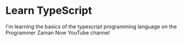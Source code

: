 # Learn TypeScript

I'm learning the basics of the typescript programming language on the Programmer Zaman Now YouTube channel

